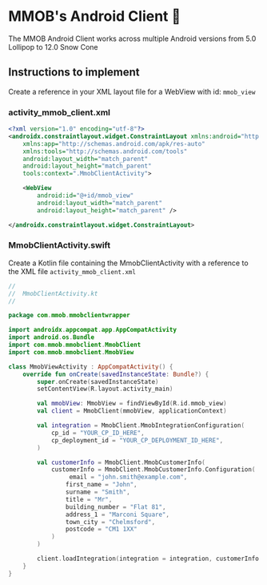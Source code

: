 # MMOB's Android Client 📱

The MMOB Android Client works across multiple Android versions from 5.0 Lollipop to 12.0 Snow Cone

## Instructions to implement

Create a reference in your XML layout file for a WebView with id: `mmob_view`

### activity_mmob_client.xml

```xml
<?xml version="1.0" encoding="utf-8"?>
<androidx.constraintlayout.widget.ConstraintLayout xmlns:android="http://schemas.android.com/apk/res/android"
    xmlns:app="http://schemas.android.com/apk/res-auto"
    xmlns:tools="http://schemas.android.com/tools"
    android:layout_width="match_parent"
    android:layout_height="match_parent"
    tools:context=".MmobClientActivity">

    <WebView
        android:id="@+id/mmob_view"
        android:layout_width="match_parent"
        android:layout_height="match_parent" />

</androidx.constraintlayout.widget.ConstraintLayout>
```

### MmobClientActivity.swift

Create a Kotlin file containing the MmobClientActivity with a reference to the XML file `activity_mmob_client.xml`

```kotlin
//
//  MmobClientActivity.kt
//

package com.mmob.mmobclientwrapper

import androidx.appcompat.app.AppCompatActivity
import android.os.Bundle
import com.mmob.mmobclient.MmobClient
import com.mmob.mmobclient.MmobView

class MmobViewActivity : AppCompatActivity() {
    override fun onCreate(savedInstanceState: Bundle?) {
        super.onCreate(savedInstanceState)
        setContentView(R.layout.activity_main)

        val mmobView: MmobView = findViewById(R.id.mmob_view)
        val client = MmobClient(mmobView, applicationContext)

        val integration = MmobClient.MmobIntegrationConfiguration(
            cp_id = "YOUR_CP_ID_HERE",
            cp_deployment_id = "YOUR_CP_DEPLOYMENT_ID_HERE",
        )

        val customerInfo = MmobClient.MmobCustomerInfo(
            customerInfo = MmobClient.MmobCustomerInfo.Configuration(
                 email = "john.smith@example.com",
                first_name = "John",
                surname = "Smith",
                title = "Mr",
                building_number = "Flat 81",
                address_1 = "Marconi Square",
                town_city = "Chelmsford",
                postcode = "CM1 1XX"
            )
        )

        client.loadIntegration(integration = integration, customerInfo = customerInfo)
    }
}
```
